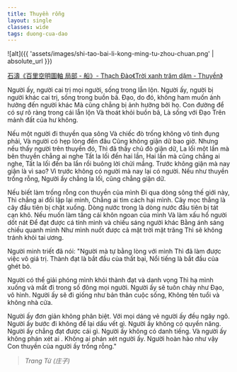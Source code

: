 ```yaml
---
title: Thuyền rỗng
layout: single
classes: wide
tags: duong-cua-dao
---
```


![alt]({{ 'assets/images/shi-tao-bai-li-kong-ming-tu-zhou-chuan.png' | absolute_url }})
> <cite>
<a target="_blank" href="https://www.hcsartmuseum.com/projects/21804/">
石濤《百里空明圖軸 局部 - 船》- Thạch Đào《Trời xanh trăm dặm - Thuyền》
</a>
</cite>

Người ấy, người cai trị mọi người, sống trong lẫn lộn.
Người ấy, người bị người khác cai trị, sống trong buồn bã.
Đạo, do đó, không ham muốn ảnh hưởng đến người khác
Mà cũng chẳng bị ảnh hưởng bởi họ.
Con đường để có sự rõ ràng trong cái lẫn lộn
Và thoát khỏi buồn bã,
Là sống với Đạo
Trên mảnh đất của hư không.

Nếu một người đi thuyền qua sông
Và chiếc đò trống không vô tình đụng phải,
Và người có hẹp lòng đến đâu
Cũng không giận dữ bao giờ.
Nhưng nếu thấy người trên thuyền đó,
Thì đã thấy chủ đò giận dữ,
La lối một lần mà bên thuyền chẳng ai nghe
Tất la lối đến hai lần,
Hai lần mà cũng chẳng ai nghe,
Tất la lối đến ba lần rồi buông lời chửi mắng.
Trước không giận mà nay giận là vì sao?
Vì trước không có người mà nay lại có người.
Nếu như thuyền trống rỗng,
Người ấy chẳng la lối, cũng chẳng giận dữ.

Nếu biết làm trống rỗng con thuyền của mình
Đi qua dòng sông thế giới này,
Thì chẳng ai đối lập lại mình,
Chẳng ai tìm cách hại mình.
Cây mọc thẳng là cây đầu tiên bị chặt xuống.
Dòng nước trong là dòng nước đầu tiên bị tát cạn khô.
Nếu muốn làm tăng cái khôn ngoan của mình
Và làm xấu hổ người dốt nát
Để đạt được cá tính mình và chiếu sáng người khác
Bằng ánh sáng chiếu quanh mình
Như mình nuốt được cả mặt trời mặt trăng
Thì sẽ không tránh khỏi tai ương.

Người minh triết đã nói:
"Người mà tự bằng lòng với mình
Thì đã làm được việc vô giá trị.
Thành đạt là bắt đầu của thất bại,
Nổi tiếng là bắt đầu của ghét bỏ.

Người có thể giải phóng mình khỏi thành đạt và danh vọng
Thì hạ mình xuống và mất đi trong số đông mọi người.
Người ấy sẽ tuôn chảy như Đạo, vô hình.
Người ấy sẽ đi giống như bản thân cuộc sống,
Không tên tuổi và không nhà cửa.

Người ấy đơn giản không phân biệt.
Với mọi dáng vẻ người ấy đều ngây ngô.
Người ấy bước đi không để lại dấu vết gì.
Người ấy không có quyền năng.
Người ấy chẳng đạt được cái gì.
Người ấy không có danh tiếng.
Và người ấy không phán xét ai .
Không ai phán xét người ấy.
Người hoàn hảo như vậy
Con thuyền của người ấy trống rỗng."

> <cite> Trang Tử (庄子) </cite> 
